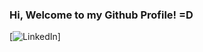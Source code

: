 ### Hi, Welcome to my Github Profile! =D 

[![LinkedIn](https://img.shields.io/badge/LinkedIn-0077B5?style=for-the-badge&logo=linkedin&logoColor=white&url=https://linkedin.com/in/rodolfo-augusto-js)]
